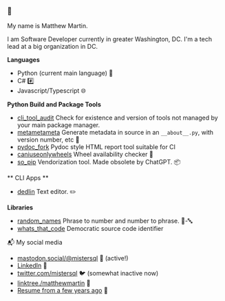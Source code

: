 ### 👋

My name is Matthew Martin.

I am Software Developer currently in greater Washington, DC. I'm a tech lead at a big organization in DC.

**Languages**

- Python (current main language) 🐍
- C# #️⃣
- Javascript/Typescript 🌐

**Python Build and Package Tools**

- [cli_tool_audit](https://github.com/matthewdeanmartin/cli_tool_audit/) Check for existence and version of tools not managed by your main package manager.
- [metametameta](https://github.com/matthewdeanmartin/metametameta) Generate metadata in source in an `__about__.py`, with version number, etc 🔢
- [pydoc_fork](https://github.com/matthewdeanmartin/pydoc_fork) Pydoc style HTML report tool suitable for CI
- [caniuseonlywheels](https://github.com/matthewdeanmartin/caniuseonlywheels) Wheel availability checker 🎡
- [so_pip](https://github.com/matthewdeanmartin/so_pip) Vendorization tool. Made obsolete by ChatGPT. 📦

** CLI Apps **

- [dedlin](https://github.com/matthewdeanmartin/dedlin) Text editor. ✏️

**Libraries**

- [random_names](https://github.com/matthewdeanmartin/random_names) Phrase to number and number to phrase. 🔢-🔤
- [whats_that_code](https://github.com/matthewdeanmartin/whats_that_code) Democratic source code identifier

📬 My social media

- [mastodon.social/@mistersql](https://mastodon.social/@mistersql) 🐘 (active!)
- [LinkedIn](https://linkedin.com/in/matthewdeanmartin) 🔗
- [twitter.com/mistersql](http://twitter.com/mistersql) 🐦 (somewhat inactive now)
- [linktree./matthewmartin](https://linktr.ee/matthewmartin) 🌳
- [Resume from a few years ago](https://matthewdeanmartin.github.io/) 📄
